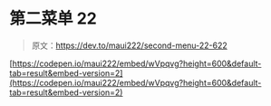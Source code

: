 # 第二菜单 22

> 原文：<https://dev.to/maui222/second-menu-22-622>

[https://codepen.io/maui222/embed/wVpqvg?height=600&default-tab=result&embed-version=2](https://codepen.io/maui222/embed/wVpqvg?height=600&default-tab=result&embed-version=2)